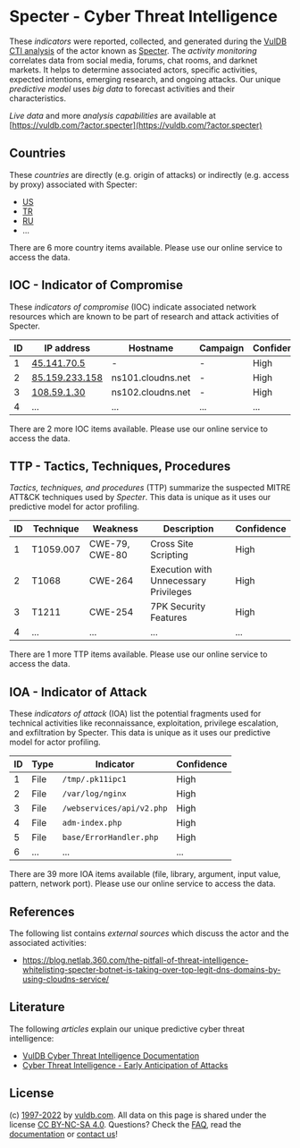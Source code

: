 # Specter - Cyber Threat Intelligence

These _indicators_ were reported, collected, and generated during the [VulDB CTI analysis](https://vuldb.com/?kb.cti) of the actor known as [Specter](https://vuldb.com/?actor.specter). The _activity monitoring_ correlates data from social media, forums, chat rooms, and darknet markets. It helps to determine associated actors, specific activities, expected intentions, emerging research, and ongoing attacks. Our unique _predictive model_ uses _big data_ to forecast activities and their characteristics.

_Live data_ and more _analysis capabilities_ are available at [https://vuldb.com/?actor.specter](https://vuldb.com/?actor.specter)

## Countries

These _countries_ are directly (e.g. origin of attacks) or indirectly (e.g. access by proxy) associated with Specter:

* [US](https://vuldb.com/?country.us)
* [TR](https://vuldb.com/?country.tr)
* [RU](https://vuldb.com/?country.ru)
* ...

There are 6 more country items available. Please use our online service to access the data.

## IOC - Indicator of Compromise

These _indicators of compromise_ (IOC) indicate associated network resources which are known to be part of research and attack activities of Specter.

ID | IP address | Hostname | Campaign | Confidence
-- | ---------- | -------- | -------- | ----------
1 | [45.141.70.5](https://vuldb.com/?ip.45.141.70.5) | - | - | High
2 | [85.159.233.158](https://vuldb.com/?ip.85.159.233.158) | ns101.cloudns.net | - | High
3 | [108.59.1.30](https://vuldb.com/?ip.108.59.1.30) | ns102.cloudns.net | - | High
4 | ... | ... | ... | ...

There are 2 more IOC items available. Please use our online service to access the data.

## TTP - Tactics, Techniques, Procedures

_Tactics, techniques, and procedures_ (TTP) summarize the suspected MITRE ATT&CK techniques used by _Specter_. This data is unique as it uses our predictive model for actor profiling.

ID | Technique | Weakness | Description | Confidence
-- | --------- | -------- | ----------- | ----------
1 | T1059.007 | CWE-79, CWE-80 | Cross Site Scripting | High
2 | T1068 | CWE-264 | Execution with Unnecessary Privileges | High
3 | T1211 | CWE-254 | 7PK Security Features | High
4 | ... | ... | ... | ...

There are 1 more TTP items available. Please use our online service to access the data.

## IOA - Indicator of Attack

These _indicators of attack_ (IOA) list the potential fragments used for technical activities like reconnaissance, exploitation, privilege escalation, and exfiltration by Specter. This data is unique as it uses our predictive model for actor profiling.

ID | Type | Indicator | Confidence
-- | ---- | --------- | ----------
1 | File | `/tmp/.pk11ipc1` | High
2 | File | `/var/log/nginx` | High
3 | File | `/webservices/api/v2.php` | High
4 | File | `adm-index.php` | High
5 | File | `base/ErrorHandler.php` | High
6 | ... | ... | ...

There are 39 more IOA items available (file, library, argument, input value, pattern, network port). Please use our online service to access the data.

## References

The following list contains _external sources_ which discuss the actor and the associated activities:

* https://blog.netlab.360.com/the-pitfall-of-threat-intelligence-whitelisting-specter-botnet-is-taking-over-top-legit-dns-domains-by-using-cloudns-service/

## Literature

The following _articles_ explain our unique predictive cyber threat intelligence:

* [VulDB Cyber Threat Intelligence Documentation](https://vuldb.com/?kb.cti)
* [Cyber Threat Intelligence - Early Anticipation of Attacks](https://www.scip.ch/en/?labs.20201022)

## License

(c) [1997-2022](https://vuldb.com/?kb.changelog) by [vuldb.com](https://vuldb.com/?kb.about). All data on this page is shared under the license [CC BY-NC-SA 4.0](https://creativecommons.org/licenses/by-nc-sa/4.0/). Questions? Check the [FAQ](https://vuldb.com/?kb.faq), read the [documentation](https://vuldb.com/?kb) or [contact us](https://vuldb.com/?contact)!
